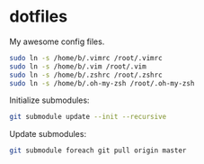 dotfiles
========

My awesome config files.

```bash
sudo ln -s /home/b/.vimrc /root/.vimrc
sudo ln -s /home/b/.vim /root/.vim
sudo ln -s /home/b/.zshrc /root/.zshrc
sudo ln -s /home/b/.oh-my-zsh /root/.oh-my-zsh
```

Initialize submodules:
```bash
git submodule update --init --recursive
```

Update submodules:
```bash
git submodule foreach git pull origin master
```
